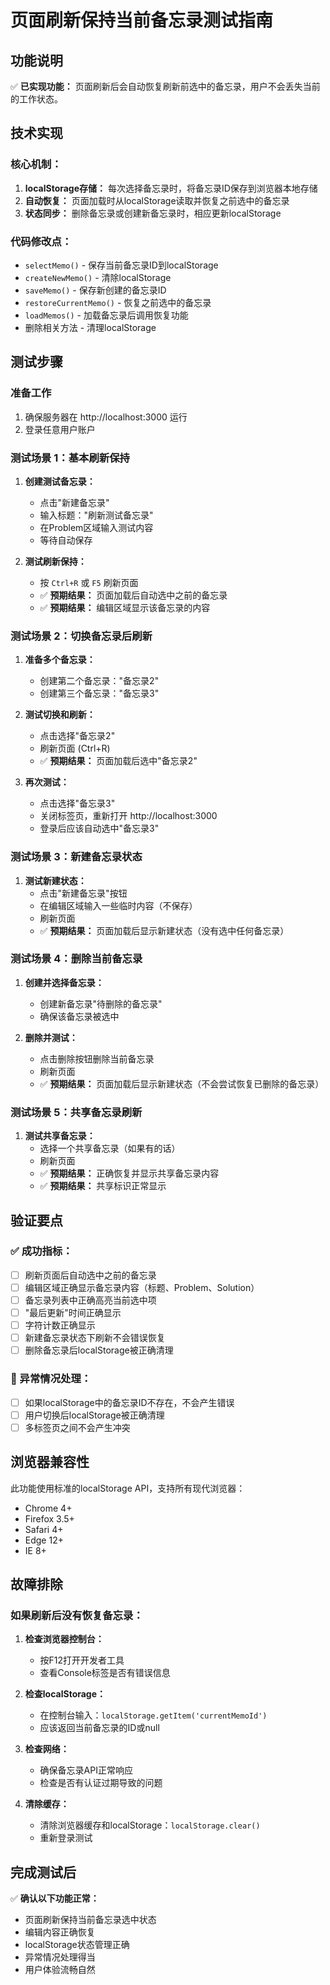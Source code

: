 # 页面刷新保持当前备忘录测试指南

## 功能说明

✅ **已实现功能：**
页面刷新后会自动恢复刷新前选中的备忘录，用户不会丢失当前的工作状态。

## 技术实现

### 核心机制：
1. **localStorage存储：** 每次选择备忘录时，将备忘录ID保存到浏览器本地存储
2. **自动恢复：** 页面加载时从localStorage读取并恢复之前选中的备忘录
3. **状态同步：** 删除备忘录或创建新备忘录时，相应更新localStorage

### 代码修改点：
- `selectMemo()` - 保存当前备忘录ID到localStorage
- `createNewMemo()` - 清除localStorage
- `saveMemo()` - 保存新创建的备忘录ID
- `restoreCurrentMemo()` - 恢复之前选中的备忘录
- `loadMemos()` - 加载备忘录后调用恢复功能
- 删除相关方法 - 清理localStorage

## 测试步骤

### 准备工作
1. 确保服务器在 http://localhost:3000 运行
2. 登录任意用户账户

### 测试场景 1：基本刷新保持

1. **创建测试备忘录：**
   - 点击"新建备忘录"
   - 输入标题："刷新测试备忘录"
   - 在Problem区域输入测试内容
   - 等待自动保存

2. **测试刷新保持：**
   - 按 `Ctrl+R` 或 `F5` 刷新页面
   - ✅ **预期结果：** 页面加载后自动选中之前的备忘录
   - ✅ **预期结果：** 编辑区域显示该备忘录的内容

### 测试场景 2：切换备忘录后刷新

1. **准备多个备忘录：**
   - 创建第二个备忘录："备忘录2"
   - 创建第三个备忘录："备忘录3"

2. **测试切换和刷新：**
   - 点击选择"备忘录2"
   - 刷新页面 (Ctrl+R)
   - ✅ **预期结果：** 页面加载后选中"备忘录2"

3. **再次测试：**
   - 点击选择"备忘录3"
   - 关闭标签页，重新打开 http://localhost:3000
   - 登录后应该自动选中"备忘录3"

### 测试场景 3：新建备忘录状态

1. **测试新建状态：**
   - 点击"新建备忘录"按钮
   - 在编辑区域输入一些临时内容（不保存）
   - 刷新页面
   - ✅ **预期结果：** 页面加载后显示新建状态（没有选中任何备忘录）

### 测试场景 4：删除当前备忘录

1. **创建并选择备忘录：**
   - 创建新备忘录"待删除的备忘录"
   - 确保该备忘录被选中

2. **删除并测试：**
   - 点击删除按钮删除当前备忘录
   - 刷新页面
   - ✅ **预期结果：** 页面加载后显示新建状态（不会尝试恢复已删除的备忘录）

### 测试场景 5：共享备忘录刷新

1. **测试共享备忘录：**
   - 选择一个共享备忘录（如果有的话）
   - 刷新页面
   - ✅ **预期结果：** 正确恢复并显示共享备忘录内容
   - ✅ **预期结果：** 共享标识正常显示

## 验证要点

### ✅ 成功指标：
- [ ] 刷新页面后自动选中之前的备忘录
- [ ] 编辑区域正确显示备忘录内容（标题、Problem、Solution）
- [ ] 备忘录列表中正确高亮当前选中项
- [ ] "最后更新"时间正确显示
- [ ] 字符计数正确显示
- [ ] 新建备忘录状态下刷新不会错误恢复
- [ ] 删除备忘录后localStorage被正确清理

### 🚫 异常情况处理：
- [ ] 如果localStorage中的备忘录ID不存在，不会产生错误
- [ ] 用户切换后localStorage被正确清理
- [ ] 多标签页之间不会产生冲突

## 浏览器兼容性

此功能使用标准的localStorage API，支持所有现代浏览器：
- Chrome 4+
- Firefox 3.5+
- Safari 4+
- Edge 12+
- IE 8+

## 故障排除

### 如果刷新后没有恢复备忘录：

1. **检查浏览器控制台：**
   - 按F12打开开发者工具
   - 查看Console标签是否有错误信息

2. **检查localStorage：**
   - 在控制台输入：`localStorage.getItem('currentMemoId')`
   - 应该返回当前备忘录的ID或null

3. **检查网络：**
   - 确保备忘录API正常响应
   - 检查是否有认证过期导致的问题

4. **清除缓存：**
   - 清除浏览器缓存和localStorage：`localStorage.clear()`
   - 重新登录测试

## 完成测试后

✅ **确认以下功能正常：**
- 页面刷新保持当前备忘录选中状态
- 编辑内容正确恢复
- localStorage状态管理正确
- 异常情况处理得当
- 用户体验流畅自然